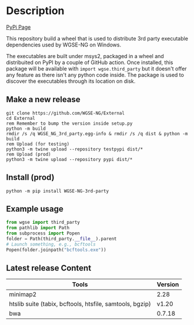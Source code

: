 # Description
[PyPi Page](https://pypi.org/project/WGSE-NG-3rd-party/)

This repository build a wheel that is used to distribute 3rd party executable dependencies used by WGSE-NG on Windows.

The executables are built under msys2, packaged in a wheel and distribuited on PyPI by a couple of GitHub action.
Once installed, this package will be available with `import wgse.third_party` but it doesn't offer any feature as there isn't any python code inside. The package is used to discover the executables through its location on disk.

## Make a new release
```batch
git clone https://github.com/WGSE-NG/External
cd External
rem Remember to bump the version inside setup.py
python -m build
rmdir /s /q WGSE_NG_3rd_party.egg-info & rmdir /s /q dist & python -m build
rem Upload (for testing)
python3 -m twine upload --repository testpypi dist/*
rem Upload (prod)
python3 -m twine upload --repository pypi dist/*
```

## Install (prod)
```batch
python -m pip install WGSE-NG-3rd-party
```

## Example usage
```python
from wgse import third_party
from pathlib import Path
from subprocess import Popen
folder = Path(third_party.__file__).parent
# Launch something, e.g., bcftools
Popen(folder.joinpath("bcftools.exe"))
```

## Latest release Content

Tools | Version
------|--------
minimap2 | 2.28
htslib suite (tabix, bcftools, htsfile, samtools, bgzip) | v1.20
bwa |0.7.18
